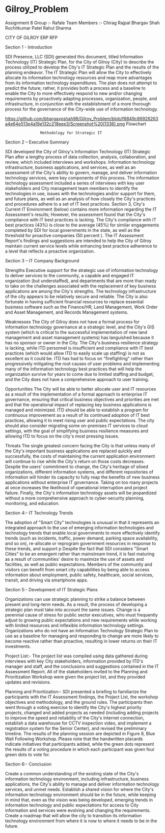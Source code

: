 # Gilroy_Problem

Assignment 8
Group :- Rafale
Team Members :-
Chirag Rajpal
Bhargav Shah
Ruchitkumar Patel
Rahul Sharma

CITY OF GILROY
ERP RFP

Section 1 - Introduction

SDI Presence, LLC (SDI) generated this document, titled Information Technology (IT) Strategic Plan, for 
the City of Gilroy (City) to describe the process utilized to develop the City's IT Strategic Plan and the 
results of the planning endeavor. The IT Strategic Plan will allow the City to effectively allocate its 
information technology resources and reap more advantages from its information technology expenditures. 
The plan does not attempt to predict the future; rather, it provides both a process and a baseline to enable 
the City to more effectively respond to new and/or changing requirements by proactively adapting 
processes, organization, people, and infrastructure, in conjunction with the establishment of a more 
thorough process for the governance of the City-wide use of information technology.

https://github.com/bhargavpshah98/Gilroy_Problem/blob/f8849c86926263a4e64e513e4a19e132c218eee3/Screenshot%20(1336).png
					            Flowchart



				    Methodology for Strategic IT

Section 2 – Executive Summary

SDI developed the City of Gilroy's Information Technology (IT) Strategic Plan after a lengthy process 
of data collection, analysis, collaboration, and review, which included interviews and workshops. 
Information technology infrastructure, business applications, and services, as well as an assessment 
of the City's ability to govern, manage, and deliver information technology services, were key 
components of this process. The information technology assessment included a series of interviews 
with key user stakeholders and City management team members to identify the technologies in use,
 issues with the technologies and/or support for them, and future plans, as well as an analysis of how 
closely the City's practices and procedures adhere to a set of IT best practices. Section 3, City's 
Current IT Environment (below) contains more information regarding the IT Assessment's results;
However, the assessment found that the City's compliance with IT best practices is lacking.
The City's compliance with IT best practices (43%) is close to the average (45%) for similar engagements completed by SDI for local governments in the state, as well as the threshold for proactive companies (50 percent ). The IT Assessment Report's findings and suggestions are intended to help the City of Gilroy maintain current service levels while enhancing best practice adherence to a level that reflects a proactive organization.





Section 3 – IT Company Background

Strengths
Executive support for the strategic use of information technology to deliver services to the community,
a capable and engaged IT organization (but understaffed), and departments that are more than ready
 to take on the challenges associated with the replacement of key business applications are among 
the City's strengths. The technology infrastructure of the city appears to be relatively secure and 
reliable. The City is also fortunate in having sufficient financial resources to replace essential 
business software such as the Finance/HR, Land Management, Work Order and Asset Management, 
and Records Management systems.


Weaknesses
The City of Gilroy does not have a formal process for information technology governance at a strategic
 level, and the City's GIS system (which is critical to the successful implementation of new land 
management and asset management systems) has languished because it has no sponsor or 
owner in the City. The City's business resilience strategy is lacking, while ITD personnel is insufficient 
and compliance with IT best practices (which would allow ITD to easily scale up staffing) is not as 
excellent as it could be. ITD has had to focus on "firefighting" rather than progressively mitigating 
the root causes of user problems and implementing many of the information technology best practices 
that will help the organization survive for years to come due to limited staffing and budget, and 
the City does not have a comprehensive approach to user training.


Opportunities
The City will be able to better allocate user and IT resources as a result of the implementation of 
a formal approach to enterprise IT governance, ensuring that critical business objectives and 
priorities are met and that the operational impact of replacing key business applications is managed
and minimized. ITD should be able to establish a program for continuous improvement as a result
of its continued adoption of IT best practices, allowing it to meet rising user and public expectations. 
The city should also consider migrating some on-premises IT services to cloud settings, with the 
goal of simplifying business resilience measures and allowing ITD to focus on the city's most 
pressing issues.


Threats
The single greatest concern facing the City is that unless many of the City's important business
applications are replaced quickly and successfully, the costs of maintaining the current application 
environment will continue to rise while the City's return on those costs decreases. Despite the 
users' commitment to change, the City's heritage of siloed organizations, different information 
systems, and different repositories of information will hinder its capacity to fully reap the benefits 
of new business applications without enterprise IT governance. Taking on too many projects at 
once increases the likelihood of operational interruption and project failure. Finally, the City's 
information technology assets will be jeopardized without a more comprehensive approach to 
cyber-security planning, monitoring, and education.


Section 4:- IT Technology Trends

The adoption of "Smart City" technologies is unusual in that it represents an integrated approach to the use of emerging information technologies and technology trends that enable local governments to more effectively identify trends (such as incidents, traffic, power demand, parking space availability, and so on), re-allocate or reprogram government resources in response to these trends, and support p Despite the fact that SDI considers "Smart Cities" to be an emergent rather than mainstream trend, it is fast maturing as a result of communities' desire to maximize the use of assets and facilities, as well as public expectations. Members of the community and visitors can benefit from smart city capabilities by being able to access information about employment, public safety, healthcare, social services, transit, and driving via smartphone apps.

Section 5:- Development of IT Strategic Plans

Organizations can use strategic planning to strike a balance between present and long-term needs. As a result, the process of developing a strategic plan must take into account the same issues. Change is a perennial cause of stress for public sector executives, who must frequently adjust to growing public expectations and new requirements while working with limited resources and inflexible information technology settings. Organizations who do not have an Information Technology Strategic Plan to use as a baseline for managing and responding to change are more likely to become reactive rather than proactive, resulting in lower returns on their IT investments.

Project List:- 
The project list was compiled using data gathered during interviews with key City stakeholders, information provided by ITD's manager and staff, and the conclusions and suggestions contained in the IT Assessment Report. All of the stakeholders invited to the Planning and Prioritization Workshop were given the project list, and they provided updates and revisions.

Planning and Prioritization:-
SDI presented a briefing to familiarize the participants with the IT Assessment findings, the Project List, the workshop objectives and methodology, and the ground rules. The participants then went through a voting exercise to identify the City's highest priority projects, changed and added projects as needed (including adding projects to improve the speed and reliability of the City's Internet connection, establish a data warehouse for CCTV inspection video, and implement a registration system for the Senior Center), and revised the preliminary timeline. The results of the planning session are depicted in Figure 8, Blue Wall Following Workshop. Please note that the handwritten placards indicate initiatives that participants added, while the green dots represent the results of a voting procedure in which each participant was given four green dots to vote for.



Section 6:- Conclusion

Create a common understanding of the existing state of the City's information technology environment, including infrastructure, business applications, the City's ability to manage and deliver information technology services, and unmet needs. Establish a shared vision for where the City's information technology environment should be in the future, while keeping in mind that, even as the vision was being developed, emerging trends in information technology and public expectations for access to City information and services were evolving and changing the requirements. Create a roadmap that will allow the city to transition its information technology environment from where it is now to where it needs to be in the future.
